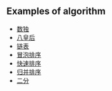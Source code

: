 ## Examples of algorithm

- [数独](source/sudoku.py)
- [八皇后](source/eight_queens.py)
- [链表](source/link_list.c)
- [冒泡排序]()
- [快速排序]()
- [归并排序]()
- [二分]()

